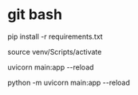  
 git bash 
 ======================
 
 pip install -r requirements.txt

source venv/Scripts/activate

 uvicorn main:app --reload

 python -m uvicorn main:app --reload
